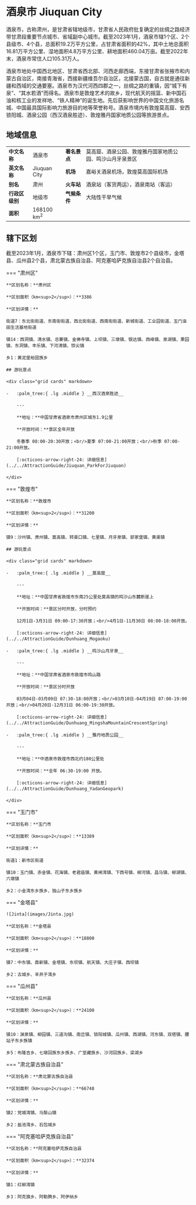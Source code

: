 # 酒泉市 Jiuquan City

酒泉市，古称肃州，是甘肃省辖地级市，甘肃省人民政府批复确定的丝绸之路经济带甘肃段重要节点城市、省域副中心城市。截至2023年1月，酒泉市辖1个区、2个县级市、4个县，总面积19.2万平方公里，占甘肃省面积的42%，其中土地总面积16.81万平方公里、湿地面积4.8万平方公里、耕地面积460.04万亩。截至2022年末，酒泉市常住人口105.31万人。

酒泉市地处中国西北地区、甘肃省西北部、河西走廊西端，东接甘肃省张掖市和内蒙古自治区，南接青海省，西接新疆维吾尔自治区，北接蒙古国，自古就是通往新疆和西域的交通要塞。酒泉市为汉代河西四郡之一，丝绸之路的重镇，因“城下有泉”、“其水若酒”而得名。酒泉市是敦煌艺术的故乡，现代航天的摇篮、新中国石油和核工业的发祥地、“铁人精神”的诞生地。先后获影响世界的中国文化旅游名城、中国最具国际影响力旅游目的地等荣誉称号。酒泉市境内有敦煌莫高窟、安西锁阳城、酒泉公园（西汉酒泉胜迹）、敦煌雅丹国家地质公园等旅游景点。

## 地域信息

<style>
    table,tr,td,th {
        border-collapse: collapse !important;
        border: none !important;
    }
    table th:first-of-type {
        width: 5%;
    }
    table th:nth-of-type(2) {
        width: 25%;
    }
    table th:nth-of-type(3) {
        width: 5%;
    }
    table th:nth-of-type(4) {
        width: 65%;
    }
</style>

|  |  |  |  |
| ---------- | --------- | ------------ | -------------- |
| **中文名称** | 酒泉市  | **著名景点** | 莫高窟、酒泉公园、敦煌雅丹国家地质公园、鸣沙山月牙泉景区 |
| **英文名称** | Jiuquan City  | **机场** | 嘉峪关酒泉机场，敦煌莫高国际机场 |
| **别名** | 肃州  | **火车站** | 酒泉站（客货两运），酒泉南站（客运） |
| **行政区级别** | 地级市  | **气候条件** | 大陆性干旱气候 |
| **面积** | 168100 km<sup>2</sup>  |  |  |


## 辖下区划

截至2023年1月，酒泉市下辖：肃州区1个区，玉门市、敦煌市2个县级市，金塔县、瓜州县2个县，肃北蒙古族自治县、阿克塞哈萨克族自治县2个自治县。

=== "肃州区"
    
    **区划名称：**肃州区

    **区划面积（km<sup>2</sup>）：**3386

    **区划详情：**
    
    街道7：东北街街道、东南街街道、西北街街道、西南街街道、新城街道、工业园街道、玉门油田生活基地街道
    
    镇14：西洞镇、清水镇、总寨镇、金佛寺镇、上坝镇、三墩镇、银达镇、西峰镇、泉湖镇、果园镇、东洞镇、丰乐镇、下河清镇、铧尖镇
    
    乡1：黄泥堡裕固族乡

    ## 游玩景点

    <div class="grid cards" markdown>

    -   :palm_tree:{ .lg .middle } __西汉酒泉胜迹__

        ---

        **地址：**中国甘肃省酒泉市肃州区城东1.9公里
        
        **开放时间：**景区全年开放
        
        冬春季 08:00-20:30开放；<br/>夏季 07:00-21:00开放；<br/>秋季 07:00-21:00开放。

        [:octicons-arrow-right-24: 详细信息](../../AttractionGuide/Jiuquan_ParkForJiuquan)

    </div>
    
=== "敦煌市"

    **区划名称：**敦煌市

    **区划面积（km<sup>2</sup>）：**31200

    **区划详情：**
    
    镇9：沙州镇、肃州镇、莫高镇、转渠口镇、七里镇、月牙泉镇、郭家堡镇、黄渠镇

    ## 游玩景点

    <div class="grid cards" markdown>

    -   :palm_tree:{ .lg .middle } __莫高窟__

        ---

        **地址：**中国甘肃省敦煌市东南25公里处莫高镇的鸣沙山东麓断崖上
        
        **开放时间：**景区分时开放，分时预约

        12月1日-3月31日 09:00-17:30开放；<br/>4月1日-11月30日 08:00-18:00开放。

        [:octicons-arrow-right-24: 详细信息](../../AttractionGuide/Dunhuang_Mogaoku)

    -   :palm_tree:{ .lg .middle } __鸣沙山月牙泉__

        ---

        **地址：**中国甘肃省酒泉市敦煌市鸣山路
        
        **开放时间：**景区分时开放

        03月04日-03月09日 07:30-18:00开放；<br/>03月10日-04月19日 07:00-19:00开放；<br/>04月20日-12月31日 06:00-19:30开放。

        [:octicons-arrow-right-24: 详细信息](../../AttractionGuide/Dunhuang_MingshaMountainCrescentSpring)

    -   :palm_tree:{ .lg .middle } __雅丹地质公园__

        ---

        **地址：**中酒泉市敦煌市西北约180公里处
        
        **开放时间：**全年 06:30-19:00 开放。

        [:octicons-arrow-right-24: 详细信息](../../AttractionGuide/Dunhuang_YadanGeopark)

    </div>
    
=== "玉门市"

    **区划名称：**玉门市

    **区划面积（km<sup>2</sup>）：**13389

    **区划详情：**
    
    街道1：新市区街道
    
    镇10：玉门镇、赤金镇、花海镇、老君庙镇、黄闸湾镇、下西号镇、柳河镇、昌马镇、柳湖镇、六墩镇
    
    乡2：小金湾东乡族乡、独山子东乡族乡

=== "金塔县"

    ![Jinta](images/Jinta.jpg)

    **区划名称：**金塔县

    **区划面积（km<sup>2</sup>）：**18800

    **区划详情：**
    
    镇7：中东镇、鼎新镇、金塔镇、东坝镇、航天镇、大庄子镇、西坝镇
    
    乡2：古城乡、羊井子湾乡

=== "瓜州县"

    **区划名称：**瓜州县

    **区划面积（km<sup>2</sup>）：**24100

    **区划详情：**
    
    镇10：渊泉镇、柳园镇、三道沟镇、南岔镇、锁阳城镇、瓜州镇、西湖镇、河东镇、双塔镇、腰站子东乡族镇
    
    乡5：布隆吉乡、七墩回族东乡族乡、广至藏族乡、沙河回族乡、梁湖乡

=== "肃北蒙古族自治县"

    **区划名称：**肃北蒙古族自治县

    **区划面积（km<sup>2</sup>）：**66748

    **区划详情：**
    
    镇2：党城湾镇、马鬃山镇
    
    乡2：盐池湾乡、石包城乡

=== "阿克塞哈萨克族自治县"

    **区划名称：**阿克塞哈萨克族自治县

    **区划面积（km<sup>2</sup>）：**32374

    **区划详情：**
    
    镇1：红柳湾镇
    
    乡3：阿克旗乡、阿勒腾乡、阿伊纳乡

